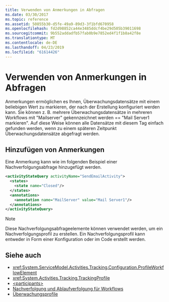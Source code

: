```yaml
---
title: Verwenden von Anmerkungen in Abfragen
ms.date: 03/30/2017
ms.topic: reference
ms.assetid: 50855b30-d5fe-49a9-89d3-3f1bfd670958
ms.openlocfilehash: fd2d98852ca44e3485ddcf4be29d505b39011698
ms.sourcegitcommit: 9b552addadfb57fab0b9e7852ed4f1f1b8a42f8e
ms.translationtype: MT
ms.contentlocale: de-DE
ms.lasthandoff: 04/23/2019
ms.locfileid: "61614426"
---
```

# <a name="using-annotation-in-queries"></a>Verwenden von Anmerkungen in Abfragen
Anmerkungen ermöglichen es Ihnen, Überwachungsdatensätze mit einem beliebigen Wert zu markieren, der nach der Erstellung konfiguriert werden kann. Sie können z. B. mehrere Überwachungsdatensätze in mehreren Workflows mit "Mailserver" gekennzeichnet werden == "Mail Server1 markieren". Auf diese Weise können alle Datensätze mit diesem Tag einfach gefunden werden, wenn zu einem späteren Zeitpunkt Überwachungsdatensätze abgefragt werden.  
  
## <a name="adding-annotations"></a>Hinzufügen von Anmerkungen  
 Eine Anmerkung kann wie im folgenden Beispiel einer Nachverfolgungsabfrage hinzugefügt werden.  
  
```xml  
<activityStateQuery activityName="SendEmailActivity">  
  <states>  
    <state name="Closed"/>  
  </states>  
  <annotations>  
    <annotation name="MailServer" value="Mail Server1"/>  
  </annotations>  
</activityStateQuery>  
```  
  
> [!NOTE]
>  Diese Nachverfolgungsabfrageelemente können verwendet werden, um ein Nachverfolgungsprofil zu erstellen. Ein Nachverfolgungsprofil kann entweder in Form einer Konfiguration oder im Code erstellt werden.  
  
## <a name="see-also"></a>Siehe auch

- <xref:System.ServiceModel.Activities.Tracking.Configuration.ProfileWorkflowElement>
- <xref:System.Activities.Tracking.TrackingProfile>
- [\<participants>](../../../../../docs/framework/configure-apps/file-schema/windows-workflow-foundation/participants.md)
- [Nachverfolgung und Ablaufverfolgung für Workflows](../../../../../docs/framework/windows-workflow-foundation/workflow-tracking-and-tracing.md)
- [Überwachungsprofile](../../../../../docs/framework/windows-workflow-foundation/tracking-profiles.md)
